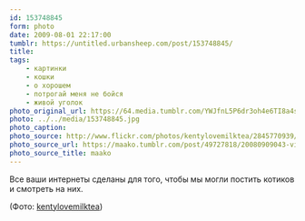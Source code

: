 ```yaml
---
id: 153748845
form: photo
date: 2009-08-01 22:17:00
tumblr: https://untitled.urbansheep.com/post/153748845/
title:
tags:
    - картинки
    - кошки
    - о хорошем
    - потрогай меня не бойся
    - живой уголок
photo_original_url: https://64.media.tumblr.com/YWJfnL5P6dr3oh4e6TI8a4sG_500.jpg
photo: ../../media/153748845.jpg
photo_caption:
photo_source: http://www.flickr.com/photos/kentylovemilktea/2845770939/
photo_source_url: https://maako.tumblr.com/post/49727818/20080909043-via-kenty
photo_source_title: maako
---
```


<p>Все ваши интернеты сделаны для того, чтобы мы могли постить котиков и смотреть на них.</p>

<p>(Фото: <a href="http://www.flickr.com/photos/kentylovemilktea/2845770939/">kentylovemilktea</a>)</p>
